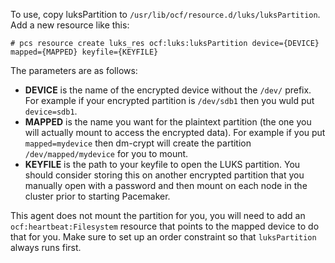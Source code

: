 To use, copy luksPartition to `/usr/lib/ocf/resource.d/luks/luksPartition`. Add a new resource like this:

    # pcs resource create luks_res ocf:luks:luksPartition device={DEVICE} mapped={MAPPED} keyfile={KEYFILE}

The parameters are as follows:

- **DEVICE** is the name of the encrypted device without the `/dev/` prefix. For example if your encrypted partition is `/dev/sdb1` then you wuld put `device=sdb1`.
- **MAPPED** is the name you want for the plaintext partition (the one you will actually mount to access the encrypted data). For example if you put `mapped=mydevice` then dm-crypt will create the partition `/dev/mapped/mydevice` for you to mount.
- **KEYFILE** is the path to your keyfile to open the LUKS partition. You should consider storing this on another encrypted partition that you manually open with a password and then mount on each node in the cluster prior to starting Pacemaker.

This agent does not mount the partition for you, you will need to add an `ocf:heartbeat:Filesystem` resource that points to the mapped device to do that for you. Make sure to set up an order constraint so that `luksPartition` always runs first.

